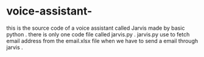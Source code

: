 # voice-assistant-
this is the source code of a voice assistant called Jarvis made by basic python  .
there is only one code file called jarvis.py .
jarvis.py use to fetch email address from the email.xlsx file when we have to send a email through jarvis .
